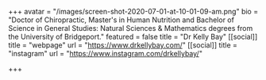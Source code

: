 +++
avatar = "/images/screen-shot-2020-07-01-at-10-01-09-am.png"
bio = "Doctor of Chiropractic, Master's in Human Nutrition and Bachelor of Science in General Studies: Natural Sciences & Mathematics degrees from the University of Bridgeport."
featured = false
title = "Dr Kelly Bay"
[[social]]
title = "webpage"
url = "https://www.drkellybay.com/"
[[social]]
title = "instagram"
url = "https://www.instagram.com/drkellybay/"

+++
